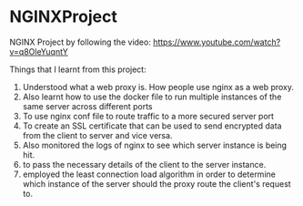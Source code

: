 # NGINXProject
NGINX Project by following the video: https://www.youtube.com/watch?v=q8OleYuqntY

Things that I learnt from this project:
1. Understood what a web proxy is. How people use nginx as a web proxy. 
2. Also learnt how to use the docker file to run multiple instances of the same server across different ports
3. To use nginx conf file to route traffic to a more secured server port
4. To create an SSL certificate that can be used to send encrypted data from the client to server and vice versa. 
5. Also monitored the logs of nginx to see which server instance is being hit. 
6. to pass the necessary details of the client to the server instance. 
7. employed the least connection load algorithm in order to determine which instance of the server should the proxy route the client's request to. 
